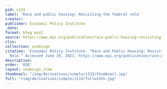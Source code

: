 ```yaml
---
pid: s133
label: 'Race and public housing: Revisiting the federal role'
creator:
publisher: Economic Policy Institute
_date:
format: blog post
source: https://www.epi.org/publication/race-public-housing-revisiting-federal-role/
clio:
collection: undesign
citation: 'Economic Policy Institute. “Race and Public Housing: Revisiting the Federal
  Role.” Accessed June 29, 2021. https://www.epi.org/publication/race-public-housing-revisiting-federal-role/.'
description:
order: '038'
layout: undesign_item
thumbnail: "/img/derivatives/simple/s133/thumbnail.jpg"
full: "/img/derivatives/simple/s133/fullwidth.jpg"
---
```

